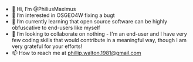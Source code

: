 - 👋 Hi, I’m @PhiliusMaximus
- 👀 I’m interested in OSGEO4W fixing a bugt
- 🌱 I’m currently learning that open source software can be highly obfuscative to end-users like myself
- 💞️ I’m looking to collaborate on nothing - I'm an end-user and I have very few coding skills that would contribute in a meaningful way, though I am very grateful for your efforts!
- 📫 How to reach me at phillip.walton.1981@gmail.com

<!---
PhiliusMaximus/PhiliusMaximus is a ✨ special ✨ repository because its `README.md` (this file) appears on your GitHub profile.
You can click the Preview link to take a look at your changes.
--->
